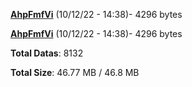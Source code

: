 [**AhpFmfVi**](/data/AhpFmfVi.txt) (10/12/22 - 14:38)- 4296 bytes

[**AhpFmfVi**](/data/AhpFmfVi.txt) (10/12/22 - 14:38)- 4296 bytes

**Total Datas**: 8132

**Total Size**: 46.77 MB / 46.8 MB
